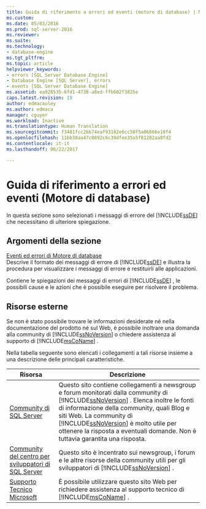 ```yaml
---
title: Guida di riferimento a errori ed eventi (motore di database) | Microsoft Docs
ms.custom: 
ms.date: 05/03/2016
ms.prod: sql-server-2016
ms.reviewer: 
ms.suite: 
ms.technology:
- database-engine
ms.tgt_pltfrm: 
ms.topic: article
helpviewer_keywords:
- errors [SQL Server Database Engine]
- Database Engine [SQL Server], errors
- events [SQL Server Database Engine]
ms.assetid: ea928535-6fd1-4738-a8ed-ffb602f3825e
caps.latest.revision: 15
author: edmacauley
ms.author: edmaca
manager: cguyer
ms.workload: Inactive
ms.translationtype: Human Translation
ms.sourcegitcommit: f3481fcc2bb74eaf93182e6cc58f5a06666e10f4
ms.openlocfilehash: 11bb38aa47c0892c6c39dfee35a5f81282aa8fd2
ms.contentlocale: it-it
ms.lasthandoff: 06/22/2017

---
```

# <a name="errors-and-events-reference-database-engine"></a>Guida di riferimento a errori ed eventi (Motore di database)
  In questa sezione sono selezionati i messaggi di errore del [!INCLUDE[ssDE](../../includes/ssde-md.md)] che necessitano di ulteriore spiegazione.  
  
## <a name="in-this-section"></a>Argomenti della sezione  
 [Eventi ed errori di Motore di database](../../relational-databases/errors-events/database-engine-events-and-errors.md)  
 Descrive il formato dei messaggi di errore di [!INCLUDE[ssDE](../../includes/ssde-md.md)] e illustra la procedura per visualizzare i messaggi di errore e restituirli alle applicazioni.  
  
 Contiene le spiegazioni dei messaggi di errori di [!INCLUDE[ssDE](../../includes/ssde-md.md)] , le possibili cause e le azioni che è possibile eseguire per risolvere il problema.  
  
## <a name="external-resources"></a>Risorse esterne  
 Se non è stato possibile trovare le informazioni desiderate né nella documentazione del prodotto né sul Web, è possibile inoltrare una domanda alla community di [!INCLUDE[ssNoVersion](../../includes/ssnoversion-md.md)] o chiedere assistenza al supporto di [!INCLUDE[msCoName](../../includes/msconame-md.md)] .  
  
 Nella tabella seguente sono elencati i collegamenti a tali risorse insieme a una descrizione delle principali caratteristiche.  
  
|Risorsa|Descrizione|  
|--------------|-----------------|  
|[Community di SQL Server](http://go.microsoft.com/fwlink/?LinkId=42455)|Questo sito contiene collegamenti a newsgroup e forum monitorati dalla community di [!INCLUDE[ssNoVersion](../../includes/ssnoversion-md.md)] . Elenca inoltre le fonti di informazione della community, quali Blog e siti Web. La community di [!INCLUDE[ssNoVersion](../../includes/ssnoversion-md.md)] è molto utile per ottenere la risposta a eventuali domande. Non è tuttavia garantita una risposta.|  
|[Community del centro per sviluppatori di SQL Server](http://go.microsoft.com/fwlink/?LinkId=42456)|Questo sito è incentrato sui newsgroup, i forum e le altre risorse della community utili per gli sviluppatori di [!INCLUDE[ssNoVersion](../../includes/ssnoversion-md.md)] .|  
|[Supporto Tecnico Microsoft](http://go.microsoft.com/fwlink/?linkid=16419)|È possibile utilizzare questo sito Web per richiedere assistenza al supporto tecnico di [!INCLUDE[msCoName](../../includes/msconame-md.md)] .|  
  
  

